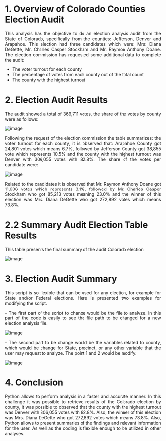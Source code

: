# 1. Overview of Colorado Counties Election Audit

<p align="justify"> This analysis has the objective to do an election analysis audit from the State of Colorado, specifically from the counties: Jefferson, Denver and Arapahoe. This election had three candidates which were: Mrs: Diana DeGette, Mr. Charles Casper Stockham and Mr. Raymon Anthony Doane. The election commission has requested some additional data to complete the audit:
 
 - The voter turnout for each county
 - The percentage of votes from each county out of the total count
 - The county with the highest turnout

# 2. Election Audit Results

<p align="justify"> The audit showed a total of 369,711 votes, the share of the votes by county were as follows:

![image](https://user-images.githubusercontent.com/95872614/150383136-877449f5-099f-4c1b-943d-b14e1dd28e87.png)

<p align="justify"> Following the request of the election commission the table summarizes: the voter turnout for each county, it is observed that: Arapahoe County got 24,801 votes which means 6.7%, followed by Jefferson County got 38,855 vote which represents 10.5% and the county with the highest turnout was Denver with 306,055 votes with 82.8%. 
The share of the votes per candidate were:

![image](https://user-images.githubusercontent.com/95872614/150383266-be447598-be88-448c-9b44-e396eba2173b.png)


<p align="justify"> Related to the candidates it is observed that Mr. Raymon Anthony Doane got 11,606 votes which represents 3.1%, followed by Mr. Charles Casper Stockham who got 85,213 votes meaning 23.0% and the winner of this election was Mrs. Diana DeGette who got 272,892 votes which means 73.8%.  

# 2.2 Summary Audit Election Table Results

<p align="justify"> This table presents the final summary of the audit Colorado election

![image](https://user-images.githubusercontent.com/95872614/150381852-6924012d-7c31-4f9b-ad68-a555b0fc4a46.png)

# 3.	Election Audit Summary

<p align="justify"> This script is so flexible that can be used for any election, for example for State and/or Federal elections. Here is presented two examples for modifying the script.
<p align="justify"> - The first part of the script to change would be the file to analyze. In this part of the code is easily to see the file path to be changed for a new election analysis file. 
 
 ![image](https://user-images.githubusercontent.com/95872614/150382762-b811b349-7bf4-4b2c-8197-b62e40126daa.png)

 
<p align="justify"> - The second part to be change would be the variables related to county, which would be change for State, precinct, or any other variable that the user may request to analyze. The point 1 and 2 would be modify.   
 
 ![image](https://user-images.githubusercontent.com/95872614/150382794-975f272d-0382-4746-ba86-4db6296010d2.png)


# 4.	Conclusion

<p align="justify"> Python allows to perform analysis in a faster and accurate manner. In this challenge it was possible to retrieve results of the Colorado election by county, it was possible to observed that the county with the highest turnout was Denver with 306,055 votes with 82.8%. Also, the winner of this election was Mrs. Diana DeGette who got 272,892 votes which means 73.8%.  Also, Python allows to present summaries of the findings and relevant information for the user. As well as the coding is flexible enough to be utilized in other analyses.   

